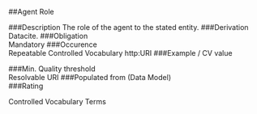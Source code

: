 ##Agent Role

###Description
The role of the agent to the stated entity.
###Derivation
Datacite.
###Obligation	
Mandatory
###Occurence	
Repeatable
Controlled Vocabulary 
http:URI 
###Example / CV value

###Min. Quality threshold	
Resolvable URI
###Populated from (Data Model)	
###Rating



Controlled Vocabulary Terms
